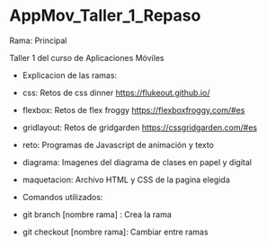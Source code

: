 # AppMov_Taller_1_Repaso

Rama: Principal

Taller 1 del curso de Aplicaciones Móviles

- Explicacion de las ramas:

 - css: Retos de css dinner https://flukeout.github.io/
 - flexbox: Retos de flex froggy https://flexboxfroggy.com/#es
 - gridlayout: Retos de gridgarden https://cssgridgarden.com/#es
 - reto: Programas de Javascript de animación y texto
 - diagrama: Imagenes del diagrama de clases en papel y digital
 - maquetacion: Archivo HTML y CSS de la pagina elegida

- Comandos utilizados:
 - git branch [nombre rama] : Crea la rama
 - git checkout [nombre rama]: Cambiar entre ramas
